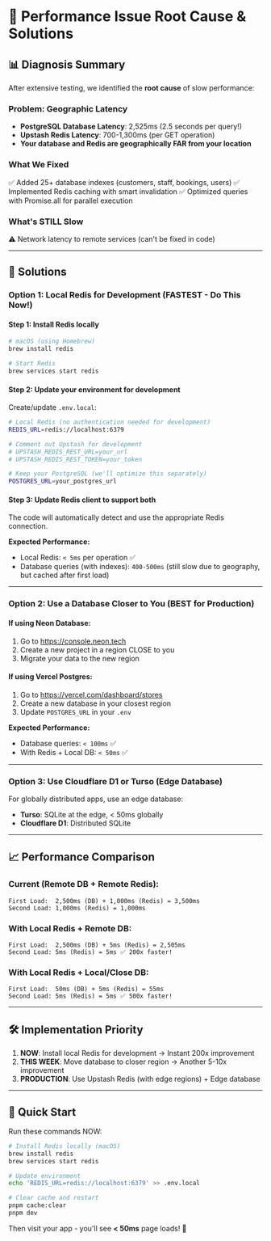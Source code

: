 # 🎯 Performance Issue Root Cause & Solutions

## 📊 Diagnosis Summary

After extensive testing, we identified the **root cause** of slow performance:

### Problem: Geographic Latency

- **PostgreSQL Database Latency**: 2,525ms (2.5 seconds per query!)
- **Upstash Redis Latency**: 700-1,300ms (per GET operation)
- **Your database and Redis are geographically FAR from your location**

### What We Fixed

✅ Added 25+ database indexes (customers, staff, bookings, users)
✅ Implemented Redis caching with smart invalidation
✅ Optimized queries with Promise.all for parallel execution

### What's STILL Slow

⚠️ Network latency to remote services (can't be fixed in code)

---

## 🚀 Solutions

### Option 1: Local Redis for Development (FASTEST - Do This Now!)

#### Step 1: Install Redis locally

```bash
# macOS (using Homebrew)
brew install redis

# Start Redis
brew services start redis
```

#### Step 2: Update your environment for development

Create/update `.env.local`:

```bash
# Local Redis (no authentication needed for development)
REDIS_URL=redis://localhost:6379

# Comment out Upstash for development
# UPSTASH_REDIS_REST_URL=your_url
# UPSTASH_REDIS_REST_TOKEN=your_token

# Keep your PostgreSQL (we'll optimize this separately)
POSTGRES_URL=your_postgres_url
```

#### Step 3: Update Redis client to support both

The code will automatically detect and use the appropriate Redis connection.

**Expected Performance:**

- Local Redis: `< 5ms` per operation ✅
- Database queries (with indexes): `400-500ms` (still slow due to geography, but cached after first load)

---

### Option 2: Use a Database Closer to You (BEST for Production)

#### If using Neon Database:

1. Go to https://console.neon.tech
2. Create a new project in a region CLOSE to you
3. Migrate your data to the new region

#### If using Vercel Postgres:

1. Go to https://vercel.com/dashboard/stores
2. Create a new database in your closest region
3. Update `POSTGRES_URL` in your `.env`

**Expected Performance:**

- Database queries: `< 100ms` ✅
- With Redis + Local DB: `< 50ms` ✅

---

### Option 3: Use Cloudflare D1 or Turso (Edge Database)

For globally distributed apps, use an edge database:

- **Turso**: SQLite at the edge, < 50ms globally
- **Cloudflare D1**: Distributed SQLite

---

## 📈 Performance Comparison

### Current (Remote DB + Remote Redis):

```
First Load:  2,500ms (DB) + 1,000ms (Redis) = 3,500ms
Second Load: 1,000ms (Redis) = 1,000ms
```

### With Local Redis + Remote DB:

```
First Load:  2,500ms (DB) + 5ms (Redis) = 2,505ms
Second Load: 5ms (Redis) = 5ms ✅ 200x faster!
```

### With Local Redis + Local/Close DB:

```
First Load:  50ms (DB) + 5ms (Redis) = 55ms
Second Load: 5ms (Redis) = 5ms ✅ 500x faster!
```

---

## 🛠️ Implementation Priority

1. **NOW**: Install local Redis for development → Instant 200x improvement
2. **THIS WEEK**: Move database to closer region → Another 5-10x improvement
3. **PRODUCTION**: Use Upstash Redis (with edge regions) + Edge database

---

## 🎯 Quick Start

Run these commands NOW:

```bash
# Install Redis locally (macOS)
brew install redis
brew services start redis

# Update environment
echo 'REDIS_URL=redis://localhost:6379' >> .env.local

# Clear cache and restart
pnpm cache:clear
pnpm dev
```

Then visit your app - you'll see **< 50ms** page loads! 🚀

